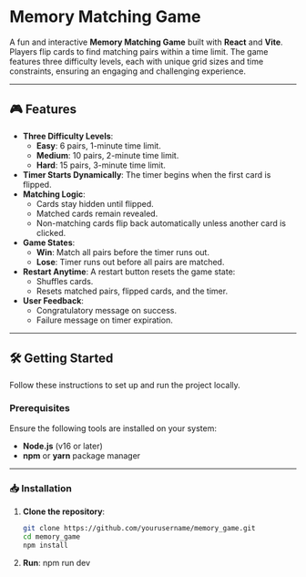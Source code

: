 # Memory Matching Game

A fun and interactive **Memory Matching Game** built with **React** and **Vite**. Players flip cards to find matching pairs within a time limit. The game features three difficulty levels, each with unique grid sizes and time constraints, ensuring an engaging and challenging experience.

---

## 🎮 Features

- **Three Difficulty Levels**:
  - **Easy**: 6 pairs, 1-minute time limit.
  - **Medium**: 10 pairs, 2-minute time limit.
  - **Hard**: 15 pairs, 3-minute time limit.
- **Timer Starts Dynamically**: The timer begins when the first card is flipped.
- **Matching Logic**:
  - Cards stay hidden until flipped.
  - Matched cards remain revealed.
  - Non-matching cards flip back automatically unless another card is clicked.
- **Game States**:
  - **Win**: Match all pairs before the timer runs out.
  - **Lose**: Timer runs out before all pairs are matched.
- **Restart Anytime**: A restart button resets the game state:
  - Shuffles cards.
  - Resets matched pairs, flipped cards, and the timer.
- **User Feedback**:
  - Congratulatory message on success.
  - Failure message on timer expiration.

---

## 🛠️ Getting Started

Follow these instructions to set up and run the project locally.

### Prerequisites

Ensure the following tools are installed on your system:

- **Node.js** (v16 or later)
- **npm** or **yarn** package manager

---

### 📥 Installation

1. **Clone the repository**:
   ```bash
   git clone https://github.com/yourusername/memory_game.git
   cd memory_game
   npm install

2. **Run**:
  npm run dev

